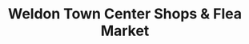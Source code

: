 ---
title: "Weldon Town Center Shops & Flea Market"
url: /weldon/weldon-town-center-shops-und-flea-market/
shop: Allgemein
---